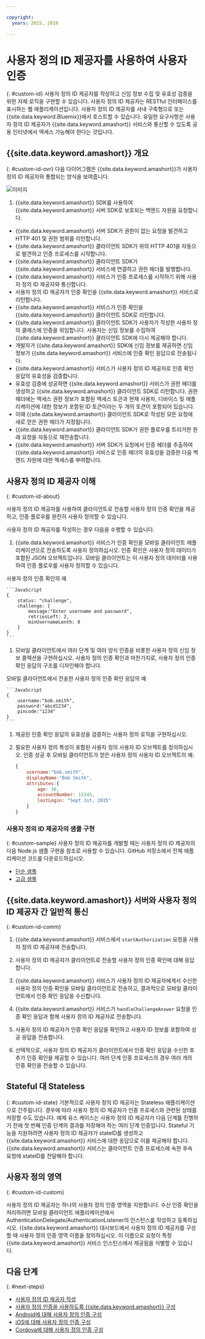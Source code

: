 ```yaml
---

copyright:
  years: 2015, 2016

---
```


# 사용자 정의 ID 제공자를 사용하여 사용자 인증
{: #custom-id}
사용자 정의 ID 제공자를 작성하고 신임 정보 수집 및 유효성 검증을 위한 자체 로직을
구현할 수 있습니다. 사용자 정의 ID 제공자는 RESTful 인터페이스를 표시하는
웹 애플리케이션입니다. 사용자 정의 ID 제공자를 사내 구축형으로 또는 {{site.data.keyword.Bluemix}}에서
호스트할 수 있습니다. 유일한 요구사항은 사용자 정의 ID 제공자가 {{site.data.keyword.amashort}}
서비스와 통신할 수 있도록 공용 인터넷에서 액세스 가능해야 한다는 것입니다. 

## {{site.data.keyword.amashort}} 개요
{: #custom-id-ovr}
다음 다이어그램은 {{site.data.keyword.amashort}}가 사용자 정의 ID 제공자와
통합되는 방식을 보여줍니다. 

![이미지](images/mca-sequence-custom.jpg)

1. {{site.data.keyword.amashort}} SDK를 사용하여 {{site.data.keyword.amashort}} 서버 SDK로 보호되는 백엔드 자원을 요청합니다. 
* {{site.data.keyword.amashort}} 서버 SDK가 권한이 없는 요청을 발견하고
HTTP 401 및 권한 범위를 리턴합니다. 
* {{site.data.keyword.amashort}} 클라이언트 SDK가 위의 HTTP 401을
자동으로 발견하고 인증 프로세스를 시작합니다. 
* {{site.data.keyword.amashort}} 클라이언트 SDK가 {{site.data.keyword.amashort}}
서비스에 연결하고 권한 헤더를 발행합니다. 
* {{site.data.keyword.amashort}} 서비스가 인증 프로세스를 시작하기 위해 사용자 정의 ID 제공자와
통신합니다. 
* 사용자 정의 ID 제공자가 인증 확인을 {{site.data.keyword.amashort}} 서비스로 리턴합니다. 
* {{site.data.keyword.amashort}} 서비스가 인증 확인을 {{site.data.keyword.amashort}}
클라이언트 SDK로 리턴합니다. 
* {{site.data.keyword.amashort}} 클라이언트 SDK가 사용자가 작성한 사용자 정의
클래스에 인증을 위임합니다. 사용자는 신임 정보를 수집하여 {{site.data.keyword.amashort}}
클라이언트 SDK에 다시 제공해야 합니다. 
* 개발자가 {{site.data.keyword.amashort}} SDK에 신임 정보를 제공하면
신임 정보가 {{site.data.keyword.amashort}} 서비스에 인증 확인 응답으로 전송됩니다. 
* {{site.data.keyword.amashort}} 서비스가 사용자 정의 ID 제공자로
인증 확인 응답의 유효성을 검증합니다. 
* 유효성 검증에 성공하면 {{site.data.keyword.amashort}} 서비스가
권한 헤더를 생성하고 {{site.data.keyword.amashort}} 클라이언트 SDK로 리턴합니다.
권한 헤더에는 액세스 권한 정보가 포함된 액세스 토큰과 현재 사용자, 디바이스 및 애플리케이션에
대한 정보가 포함된 ID 토큰이라는 두 개의 토큰이 포함되어 있습니다. 
* 이때 {{site.data.keyword.amashort}} 클라이언트 SDK로 작성된 모든 요청에
새로 얻은 권한 헤더가 지정됩니다. 
* {{site.data.keyword.amashort}} 클라이언트 SDK가 권한 플로우를 트리거한
원래 요청을 자동으로 재전송합니다. 
* {{site.data.keyword.amashort}} 서버 SDK가 요청에서 인증 헤더를 추출하여 {{site.data.keyword.amashort}}
서비스로 인증 헤더의 유효성을 검증한 다음 백엔드 자원에 대한 액세스를 부여합니다. 

## 사용자 정의 ID 제공자 이해
{: #custom-id-about}

사용자 정의 ID 제공자를 사용하여 클라이언트로 전송할 사용자 정의 인증 확인을
제공하고, 인증 플로우를 완전히 사용자 정의할 수 있습니다. 

사용자 정의 ID 제공자를 작성하는 경우 다음을 수행할 수 있습니다. 

1. {{site.data.keyword.amashort}} 서비스가 인증 확인을 모바일 클라이언트 애플리케이션으로
전송하도록 사용자 정의하십시오. 인증 확인은 사용자 정의 데이터가 포함된 JSON 오브젝트입니다.
모바일 클라이언트는 이 사용자 정의 데이터를 사용하여 인증 플로우를 사용자 정의할
수 있습니다. 

사용자 정의 인증 확인의 예

	```JavaScript
	{
		status: "challenge",
		challenge: {
			message:"Enter username and password",
			retriesLeft: 2,
			minUsernameLenth: 8
		}
	}
	```

1. 모바일 클라이언트에서 여러 단계 및 여러 양식 인증을 비롯한 사용자 정의 신임 정보 콜렉션을
구현하십시오. 사용자 정의 인증 확인과 마찬가지로, 사용자 정의 인증 확인 응답의 구조를
디자인해야 합니다. 

모바일 클라이언트에서 전송한 사용자 정의 인증 확인 응답의 예

	```JavaScript
	{
		username:"bob.smith",
		password:"abcd1234",
		pincode:"1234"
	}
	```
1. 제공된 인증 확인 응답의 유효성을 검증하는 사용자 정의 로직을 구현하십시오. 

1. 필요한 사용자 정의 특성이 포함된 사용자 정의 사용자 ID 오브젝트를 정의하십시오.
인증 성공 후 모바일 클라이언트가 얻은 사용자 정의 사용자 ID 오브젝트의 예:

	```JavaScript
	{
		username:"bob.smith",
		displayName:"Bob Smith",
		attributes:{
			age: 30,
			accountNumber: 12345,
			lastLogin: "Sept 1st, 2015"
		}
	}
	```

### 사용자 정의 ID 제공자의 샘플 구현
{: #custom-sample}
사용자 정의 ID 제공자를 개발할 때는 사용자 정의 ID 제공자의 다음 Node.js 샘플 구현을 참조로 사용할 수 있습니다. 
GitHub 저장소에서 전체 애플리케이션 코드를 다운로드하십시오. 

 * [단순 샘플](https://github.com/ibm-bluemix-mobile-services/bms-mca-custom-identity-provider-sample)
 * [고급 샘플](https://github.com/ibm-bluemix-mobile-services/bms-mca-custom-identity-provider-with-user-management)
 
## {{site.data.keyword.amashort}} 서버와 사용자 정의 ID 제공자 간 일반적 통신
{: #custom-id-comm}
1. {{site.data.keyword.amashort}} 서비스에서
`startAuthorization` 요청을 사용자 정의 ID 제공자에 전송합니다.

1. 사용자 정의 ID 제공자가 클라이언트로 전송할 사용자 정의 인증 확인에 대해 응답합니다.

1. {{site.data.keyword.amashort}} 서비스가 사용자 정의 ID 제공자에게서
수신한 사용자 정의 인증 확인을 모바일 클라이언트로 전송하고, 결과적으로 모바일 클라이언트에서
인증 확인 응답을 수신합니다. 
1. {{site.data.keyword.amashort}} 서비스가 `handleChallengeAnswer`
요청을 인증 확인 응답과 함께 사용자 정의 ID 제공자로 전송합니다. 
1. 사용자 정의 ID 제공자가 인증 확인 응답을 확인하고 사용자 ID 정보를 포함하여
성공 응답을 전송합니다. 
1. 선택적으로, 사용자 정의 ID 제공자가 클라이언트에서 인증 확인 응답을 수신한 후
추가 인증 확인을 제공할 수 있습니다. 여러 단계 인증 프로세스의 경우 여러 개의
인증 확인을 전송할 수 있습니다. 

## Stateful 대 Stateless
{: #custom-id-state}
기본적으로 사용자 정의 ID 제공자는 Stateless 애플리케이션으로 간주됩니다.
경우에 따라 사용자 정의 ID 제공자가 인증 프로세스와 관련된 상태를 저장할 수도
있습니다. 예제 유스 케이스는 사용자 정의 ID 제공자가 다음 단계를 진행하기 전에
첫 번째 인증 단계의 결과를 저장해야 하는 여러 단계 인증입니다. Stateful 기능을 지원하려면
사용자 정의 ID 제공자가 stateID를 생성하고 {{site.data.keyword.amashort}} 서비스에
대한 응답으로 이를 제공해야 합니다. {{site.data.keyword.amashort}} 서비스는
클라이언트 인증 프로세스에 속한 후속 요청에 stateID를 전달해야 합니다. 

## 사용자 정의 영역
{: #custom-id-custom}

사용자 정의 ID 제공자는 하나의 사용자 정의 인증 영역을 지원합니다. 수신 인증 확인을
처리하려면 모바일 클라이언트 애플리케이션에서 AuthenticationDelegate/AuthenticationListener의
인스턴스를 작성하고 등록하십시오. {{site.data.keyword.amashort}} 대시보드에서
사용자 정의 ID 제공자를 구성할 때 사용자 정의 인증 영역 이름을 정의하십시오. 이 이름으로
요청이 특정 {{site.data.keyword.amashort}} 서비스 인스턴스에서 제공됨을
식별할 수 있습니다. 

## 다음 단계
{: #next-steps}
* [사용자 정의 ID 제공자 작성](custom-auth-identity-provider.html)
* [사용자 정의 인증을 사용하도록 {{site.data.keyword.amashort}} 구성](custom-auth-config-mca.html)
* [Android에 대해 사용자 정의 인증 구성](custom-auth-android.html)
* [iOS에 대해 사용자 정의 인증 구성](custom-auth-ios.html)
* [Cordova에 대해 사용자 정의 인증 구성](custom-auth-cordova.html)
